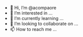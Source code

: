 - 👋 Hi, I’m @acompaore
- 👀 I’m interested in ...
- 🌱 I’m currently learning ...
- 💞️ I’m looking to collaborate on ...
- 📫 How to reach me ...

<!---
acompaore/acompaore is a ✨ special ✨ repository because its `README.md` (this file) appears on your GitHub profile.
You can click the Preview link to take a look at your changes.
--->
